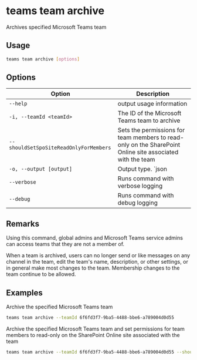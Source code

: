 # teams team archive

Archives specified Microsoft Teams team

## Usage

```sh
teams team archive [options]
```

## Options

Option|Description
------|-----------
`--help`|output usage information
`-i, --teamId <teamId>`|The ID of the Microsoft Teams team to archive
`--shouldSetSpoSiteReadOnlyForMembers`|Sets the permissions for team members to read-only on the SharePoint Online site associated with the team
`-o, --output [output]`|Output type. `json|text`. Default `text`
`--verbose`|Runs command with verbose logging
`--debug`|Runs command with debug logging

## Remarks

Using this command, global admins and Microsoft Teams service admins can access teams that they are not a member of.

When a team is archived, users can no longer send or like messages on any channel in the team, edit the team's name, description, or other settings, or in general make most changes to the team. Membership changes to the team continue to be allowed.

## Examples

Archive the specified Microsoft Teams team

```sh
teams team archive --teamId 6f6fd3f7-9ba5-4488-bbe6-a789004d0d55
```

Archive the specified Microsoft Teams team and set permissions for team members to read-only on the SharePoint Online site associated with the team

```sh
teams team archive --teamId 6f6fd3f7-9ba5-4488-bbe6-a789004d0d55 --shouldSetSpoSiteReadOnlyForMembers
```